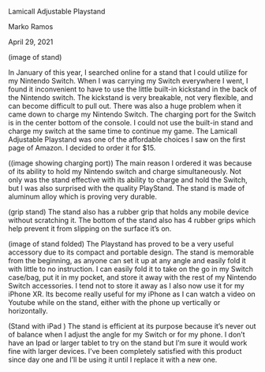Lamicall Adjustable Playstand

Marko Ramos

April 29, 2021

(image of stand)

In January of this year, I searched online for a stand that I could utilize for my Nintendo Switch. When I was carrying my Switch everywhere I went, I found it inconvenient to have to use the little built-in kickstand in the back of the Nintendo switch. The kickstand is very breakable, not very flexible, and can become difficult to pull out. There was also a huge problem when it came down to charge my Nintendo Switch. The charging port for the Switch is in the center bottom of the console. I could not use the built-in stand and charge my switch at the same time to continue my game. The Lamicall Adjustable Playstand was one of the affordable choices I saw on the first page of Amazon. I decided to order it for $15. 

((image showing charging port))
The main reason I ordered it was because of its ability to hold my Nintendo switch and charge simultaneously. Not only was the stand effective with its ability to charge and hold the Switch, but I was also surprised with the quality PlayStand. The stand is made of aluminum alloy which is proving very durable. 

(grip stand)
The stand also has a rubber grip that holds any mobile device without scratching it. The bottom of the stand also has 4 rubber grips which help prevent it from slipping on the surface it’s on.  

(image of stand folded)
The Playstand has proved to be a very useful accessory due to its compact and portable design. The stand is memorable from the beginning, as anyone can set it up at any angle and easily fold it with little to no instruction. I can easily fold it to take on the go in my Switch case/bag, put it in my pocket, and store it away with the rest of my Nintendo Switch accessories. I tend not to store it away as I also now use it for my iPhone XR. Its become really useful for my iPhone as I can watch a video on Youtube while on the stand, either with the phone up vertically or horizontally.  

(Stand with iPad )
The stand is efficient at its purpose because it’s never out of balance when I adjust the angle for my Switch or for my phone. I don’t have an Ipad or larger tablet to try on the stand but I’m sure it would work fine with larger devices. I’ve been completely satisfied with this product since day one and I’ll be using it until I replace it with a new one. 
